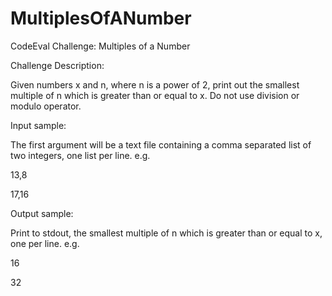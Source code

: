 MultiplesOfANumber
==================

CodeEval Challenge: Multiples of a Number

Challenge Description:

Given numbers x and n, where n is a power of 2, print out the smallest multiple of n which is greater than or equal to x. Do not use division or modulo operator.

Input sample:

The first argument will be a text file containing a comma separated list of two integers, one list per line. e.g. 

13,8

17,16

Output sample:

Print to stdout, the smallest multiple of n which is greater than or equal to x, one per line.
e.g.

16

32
